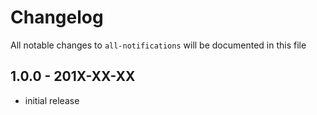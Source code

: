 # Changelog

All notable changes to `all-notifications` will be documented in this file

## 1.0.0 - 201X-XX-XX

- initial release
